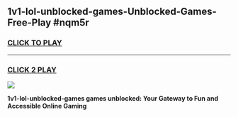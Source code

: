 
## 1v1-lol-unblocked-games-Unblocked-Games-Free-Play #nqm5r
<h3>
<a href="https://us.freeplayer.one?title=1v1-lol-unblocked-games&ref=9M">CLICK TO PLAY</a></h3>
<hr>

<h3>
<a href="https://us.freeplayer.one?title=1v1-lol-unblocked-games&ref=9M">CLICK 2 PLAY</a>
  
</h3>

<a href="https://us.freeplayer.one?title=1v1-lol-unblocked-games&ref=9M"><img src="https://clearcache.store/games.png"></a>


**1v1-lol-unblocked-games games unblocked: Your Gateway to Fun and Accessible Online Gaming**
